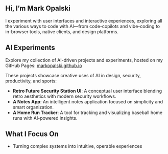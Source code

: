 ## Hi, I’m Mark Opalski

I experiment with user interfaces and interactive experiences, exploring all the various ways to code with AI—from code-copilots and vibe-coding to in-browser tools, native clients, and design platforms.

## AI Experiments

Explore my collection of AI-driven projects and experiments, hosted on my GitHub Pages: [markopalski.github.io](https://markopalski.github.io/)

These projects showcase creative uses of AI in design, security, productivity, and sports:

- **Retro Future Security Station UI**: A conceptual user interface blending retro aesthetics with modern security workflows.
- **A Notes App**: An intelligent notes application focused on simplicity and smart organization.
- **A Home Run Tracker**: A tool for tracking and visualizing baseball home runs with AI-powered insights.

## What I Focus On
- Turning complex systems into intuitive, operable experiences
